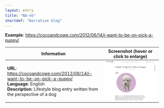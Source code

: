 ```yaml
---
layout: entry
title: "NA-nb"
shortdef: "Narrative blog"
---
```


**Example**: <https://cocoandcowe.com/2012/06/14/i-want-to-be-on-pick-a-puppy/>

<!-- details -->

<!-- START GENERATED SCREENSHOT GALLERY -->
<!--     NOTE: this screenshot gallery is automatically generated.       -->
<!--     Please avoid modifying it manually: any changes will be         -->
<!--     overwritten the next time the generation script is run.         -->
<table class="website-examples">
  <thead>
    <tr>
      <th class="website-examples-col-1">Information</th>
      <th class="website-examples-col-2">Screenshot (hover or click to enlarge)</th>
    </tr>
  </thead>
  <tbody>
    <tr>
      <td>
        <div class="img-url"><b>URL</b>: <a href="https://cocoandcowe.com/2012/06/14/i-want-to-be-on-pick-a-puppy/">https://cocoandcowe.com/2012/06/14/i-want-to-be-on-pick-a-puppy/</a></div>
        <div class="img-info"><b>Language</b>: English</div>
        <div class="img-info"><b>Description</b>: Lifestyle blog entry written from the perspective of a dog</div>
      </td>
      <td><a href="../static/screenshots/NA-nb/cocoandcowe.com_2012_06_14_i-want-to-be-on-pick-a-puppy--2048x1536.png"><img class="thumbnail" src="../static/screenshots/NA-nb/cocoandcowe.com_2012_06_14_i-want-to-be-on-pick-a-puppy--2048x1536.png" alt="screenshot of cocoandcowe.com_2012_06_14_i-want-to-be-on-pick-a-puppy--2048x1536"></a></td>
    </tr>
  </tbody>
</table>
<!-- END GENERATED SCREENSHOT GALLERY -->
